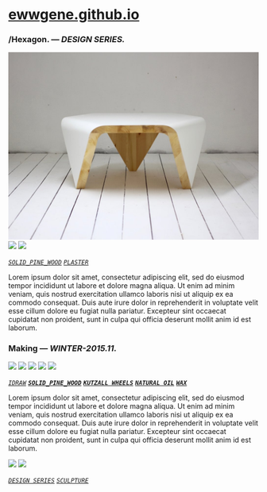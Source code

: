 
# [ewwgene.github.io](https://ewwgene.github.io/)
### /Hexagon. — _DESIGN SERIES._
[![Hexagon](/100.jpg)](https://ewwgene.github.io/Hexagon/Carousel)<a id="101" href="https://ewwgene.github.io/Hexagon/Carousel/#101"><img src="https://ewwgene.github.io/Hexagon/101.jpg" height="66"></a> <a id="102" href="https://ewwgene.github.io/Hexagon/Carousel/#102"><img src="https://ewwgene.github.io/Hexagon/102.jpg" height="66"></a> 

<a id="text"></a>[_`SOLID_PINE_WOOD`_](https://ewwgene.github.io) [_`PLASTER`_](https://ewwgene.github.io) 

Lorem ipsum dolor sit amet, consectetur adipiscing elit, sed do eiusmod tempor incididunt ut labore et dolore magna aliqua. Ut enim ad minim veniam, quis nostrud exercitation ullamco laboris nisi ut aliquip ex ea commodo consequat. Duis aute irure dolor in reprehenderit in voluptate velit esse cillum dolore eu fugiat nulla pariatur. Excepteur sint occaecat cupidatat non proident, sunt in culpa qui officia deserunt mollit anim id est laborum.

### Making — _WINTER-2015.11._
<a id="201m" href="https://ewwgene.github.io/Hexagon/Carousel/#201m"><img src="https://ewwgene.github.io/Hexagon/Making/201.jpg" height="66"></a> <a id="203m" href="https://ewwgene.github.io/Hexagon/Carousel/#203m"><img src="https://ewwgene.github.io/Hexagon/Making/203.jpg" height="66"></a> <a id="205m" href="https://ewwgene.github.io/Hexagon/Carousel/#205m"><img src="https://ewwgene.github.io/Hexagon/Making/205.jpg" height="66"></a> <a id="207m" href="https://ewwgene.github.io/Hexagon/Carousel/#207m"><img src="https://ewwgene.github.io/Hexagon/Making/207.jpg" height="66"></a> <a id="209m" href="https://ewwgene.github.io/Hexagon/Carousel/#209m"><img src="https://ewwgene.github.io/Hexagon/Making/209.jpg" height="66"></a>  

[_`IDRAW`_](https://ewwgene.github.io)  [_**`SOLID_PINE_WOOD`**_](https://ewwgene.github.io) [_**`KUTZALL WHEELS`**_](https://ewwgene.github.io) [_**`NATURAL OIL`**_](https://ewwgene.github.io) [_**`WAX`**_](https://ewwgene.github.io) 

Lorem ipsum dolor sit amet, consectetur adipiscing elit, sed do eiusmod tempor incididunt ut labore et dolore magna aliqua. Ut enim ad minim veniam, quis nostrud exercitation ullamco laboris nisi ut aliquip ex ea commodo consequat. Duis aute irure dolor in reprehenderit in voluptate velit esse cillum dolore eu fugiat nulla pariatur. Excepteur sint occaecat cupidatat non proident, sunt in culpa qui officia deserunt mollit anim id est laborum.

<a id="300" href="https://ewwgene.github.io/Hexagon/Carousel/#300"><img src="https://ewwgene.github.io/Hexagon/300.jpg" height="66"></a> <a id="301" href="https://ewwgene.github.io/Hexagon/Carousel/#301"><img src="https://ewwgene.github.io/Hexagon/301.jpg" height="66"></a> 

[_`DESIGN SERIES`_](https://ewwgene.github.io) [_`SCULPTURE`_](https://ewwgene.github.io) 

